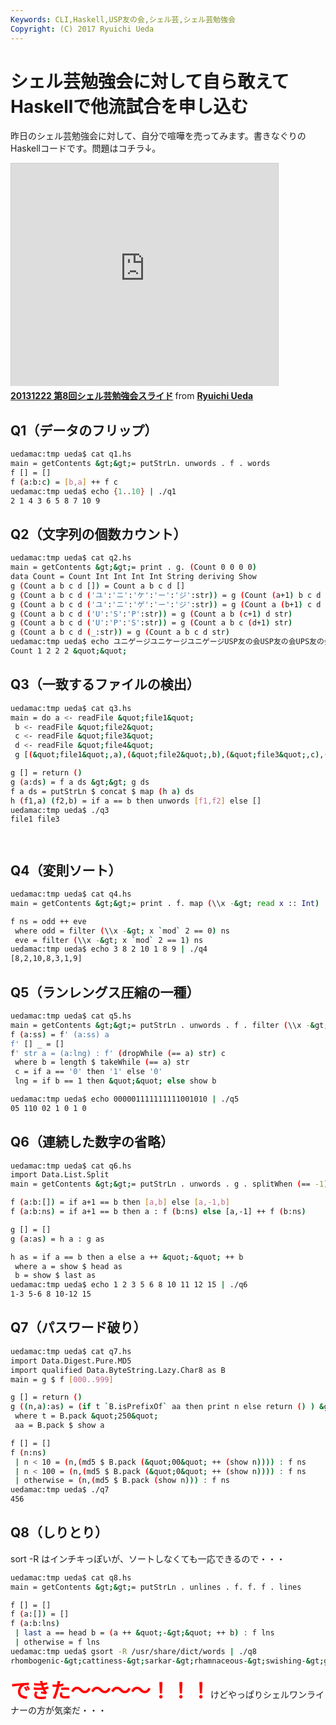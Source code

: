 ```yaml
---
Keywords: CLI,Haskell,USP友の会,シェル芸,シェル芸勉強会
Copyright: (C) 2017 Ryuichi Ueda
---
```


# シェル芸勉強会に対して自ら敢えてHaskellで他流試合を申し込む
昨日のシェル芸勉強会に対して、自分で喧嘩を売ってみます。書きなぐりのHaskellコードです。問題はコチラ↓。

<iframe src="http://www.slideshare.net/slideshow/embed_code/29426544" width="427" height="356" frameborder="0" marginwidth="0" marginheight="0" scrolling="no" style="border:1px solid #CCC;border-width:1px 1px 0;margin-bottom:5px" allowfullscreen> </iframe> <div style="margin-bottom:5px"> <strong> <a href="https://www.slideshare.net/ryuichiueda/20131222-8" title="20131222 第8回シェル芸勉強会スライド" target="_blank">20131222 第8回シェル芸勉強会スライド</a> </strong> from <strong><a href="http://www.slideshare.net/ryuichiueda" target="_blank">Ryuichi Ueda</a></strong> </div>

<h2>Q1（データのフリップ）</h2>

```bash
uedamac:tmp ueda$ cat q1.hs
main = getContents &gt;&gt;= putStrLn. unwords . f . words
f [] = []
f (a:b:c) = [b,a] ++ f c
uedamac:tmp ueda$ echo {1..10} | ./q1
2 1 4 3 6 5 8 7 10 9
```

<!--more-->

<h2>Q2（文字列の個数カウント）</h2>

```bash
uedamac:tmp ueda$ cat q2.hs
main = getContents &gt;&gt;= print . g. (Count 0 0 0 0)
data Count = Count Int Int Int Int String deriving Show
g (Count a b c d []) = Count a b c d []
g (Count a b c d ('ユ':'ニ':'ケ':'ー':'ジ':str)) = g (Count (a+1) b c d str)
g (Count a b c d ('ユ':'ニ':'ゲ':'ー':'ジ':str)) = g (Count a (b+1) c d str)
g (Count a b c d ('U':'S':'P':str)) = g (Count a b (c+1) d str)
g (Count a b c d ('U':'P':'S':str)) = g (Count a b c (d+1) str)
g (Count a b c d (_:str)) = g (Count a b c d str)
uedamac:tmp ueda$ echo ユニゲージユニケージユニゲージUSP友の会USP友の会UPS友の会UPS友の会 | ./q2
Count 1 2 2 2 &quot;&quot;
```

<h2>Q3（一致するファイルの検出）</h2>

```bash
uedamac:tmp ueda$ cat q3.hs
main = do a <- readFile &quot;file1&quot;
 b <- readFile &quot;file2&quot;
 c <- readFile &quot;file3&quot;
 d <- readFile &quot;file4&quot;
 g [(&quot;file1&quot;,a),(&quot;file2&quot;,b),(&quot;file3&quot;,c),(&quot;file4&quot;,d)]

g [] = return ()
g (a:ds) = f a ds &gt;&gt; g ds
f a ds = putStrLn $ concat $ map (h a) ds
h (f1,a) (f2,b) = if a == b then unwords [f1,f2] else []
uedamac:tmp ueda$ ./q3
file1 file3




```


<h2>Q4（変則ソート）</h2>

```bash
uedamac:tmp ueda$ cat q4.hs
main = getContents &gt;&gt;= print . f. map (\\x -&gt; read x :: Int) . words

f ns = odd ++ eve
 where odd = filter (\\x -&gt; x `mod` 2 == 0) ns
 eve = filter (\\x -&gt; x `mod` 2 == 1) ns
uedamac:tmp ueda$ echo 3 8 2 10 1 8 9 | ./q4
[8,2,10,8,3,1,9]
```

<h2>Q5（ランレングス圧縮の一種）</h2>

```bash
uedamac:tmp ueda$ cat q5.hs 
main = getContents &gt;&gt;= putStrLn . unwords . f . filter (\\x -&gt; x == '0' || x == '1')
f (a:ss) = f' (a:ss) a
f' [] _ = []
f' str a = (a:lng) : f' (dropWhile (== a) str) c
 where b = length $ takeWhile (== a) str
 c = if a == '0' then '1' else '0'
 lng = if b == 1 then &quot;&quot; else show b

uedamac:tmp ueda$ echo 000001111111111001010 | ./q5 
05 110 02 1 0 1 0
```

<h2>Q6（連続した数字の省略）</h2>

```bash
uedamac:tmp ueda$ cat q6.hs
import Data.List.Split
main = getContents &gt;&gt;= putStrLn . unwords . g . splitWhen (== -1). f . map (\\x -&gt; read x :: Int) . words

f (a:b:[]) = if a+1 == b then [a,b] else [a,-1,b]
f (a:b:ns) = if a+1 == b then a : f (b:ns) else [a,-1] ++ f (b:ns)

g [] = []
g (a:as) = h a : g as

h as = if a == b then a else a ++ &quot;-&quot; ++ b
 where a = show $ head as
 b = show $ last as
uedamac:tmp ueda$ echo 1 2 3 5 6 8 10 11 12 15 | ./q6
1-3 5-6 8 10-12 15
```

<h2>Q7（パスワード破り）</h2>

```bash
uedamac:tmp ueda$ cat q7.hs
import Data.Digest.Pure.MD5
import qualified Data.ByteString.Lazy.Char8 as B
main = g $ f [000..999]

g [] = return ()
g ((n,a):as) = (if t `B.isPrefixOf` aa then print n else return () ) &gt;&gt; g as
 where t = B.pack &quot;250&quot;
 aa = B.pack $ show a

f [] = []
f (n:ns) 
 | n < 10 = (n,(md5 $ B.pack (&quot;00&quot; ++ (show n)))) : f ns
 | n < 100 = (n,(md5 $ B.pack (&quot;0&quot; ++ (show n)))) : f ns
 | otherwise = (n,(md5 $ B.pack (show n))) : f ns
uedamac:tmp ueda$ ./q7 
456
```

<h2>Q8（しりとり）</h2>

sort -R はインチキっぽいが、ソートしなくても一応できるので・・・
```bash
uedamac:tmp ueda$ cat q8.hs
main = getContents &gt;&gt;= putStrLn . unlines . f. f. f . lines 

f [] = [] 
f (a:[]) = [] 
f (a:b:lns) 
 | last a == head b = (a ++ &quot;-&gt;&quot; ++ b) : f lns
 | otherwise = f lns
uedamac:tmp ueda$ gsort -R /usr/share/dict/words | ./q8
rhombogenic-&gt;cattiness-&gt;sarkar-&gt;rhamnaceous-&gt;swishing-&gt;geneticism-&gt;ministryship-&gt;pleonastical
```

<strong style="color:red;font-size:24pt">できた〜〜〜〜！！！</strong>けどやっぱりシェルワンライナーの方が気楽だ・・・
